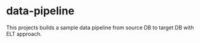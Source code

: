 # data-pipeline
This projects builds a sample data pipeline from source DB to target DB with ELT approach.
